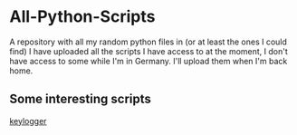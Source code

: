 # All-Python-Scripts
A repository with all my random python files in (or at least the ones I could find)
I have uploaded all the scripts I have access to at the moment, I don't have access to some while I'm in Germany. I'll upload them when I'm back home.

## Some interesting scripts
[keylogger]()
